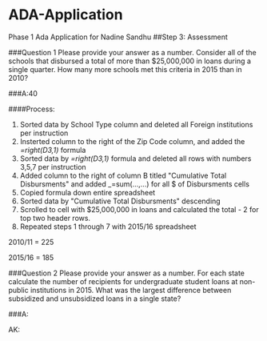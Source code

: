 # ADA-Application
Phase 1 Ada Application for Nadine Sandhu
##Step 3: Assessment

###Question 1
Please provide your answer as a number. Consider all of the schools that disbursed a total of more than $25,000,000 in loans during a single quarter. How many more schools met this criteria in 2015 than in 2010?

###A:40

####Process:
1) Sorted data by School Type column and deleted all Foreign institutions per instruction
2) Insterted column to the right of the Zip Code column, and added the _=right(D3,1)_ formula
3) Sorted data by _=right(D3,1)_ formula and deleted all rows with numbers 3,5,7 per instruction
4) Added column to the right of column B titled "Cumulative Total Disbursments" and added _=sum(...,...) for all $ of Disbursments cells
5) Copied formula down entire spreadsheet
6) Sorted data by "Cumulative Total Disbursments" descending
7) Scrolled to cell with $25,000,000 in loans and calculated the total - 2 for top two header rows.
8) Repeated steps 1 through 7 with 2015/16 spreadsheet

2010/11 = 225

2015/16 = 185

###Question 2
Please provide your answer as a number. For each state calculate the number of recipients for undergraduate student loans at non-public institutions in 2015. What was the largest difference between subsidized and unsubsidized loans in a single state?

###A:

AK:
